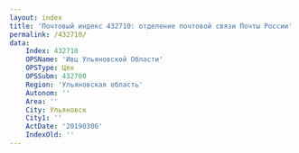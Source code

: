 ```yaml
---
layout: index
title: 'Почтовый индекс 432710: отделение почтовой связи Почты России'
permalink: /432710/
data:
    Index: 432710
    OPSName: 'Ивц Ульяновской Области'
    OPSType: Цех
    OPSSubm: 432700
    Region: 'Ульяновская область'
    Autonom: ''
    Area: ''
    City: Ульяновск
    City1: ''
    ActDate: '20190306'
    IndexOld: ''
---
```

